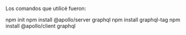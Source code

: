 Los comandos que utilicé fueron:

npm init 
npm install @apollo/server graphql
npm install graphql-tag
npm install @apollo/client graphql
